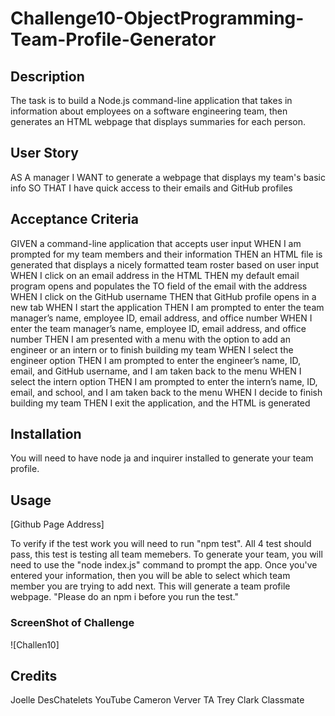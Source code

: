 # Challenge10-ObjectProgramming-Team-Profile-Generator

## Description
The task is to build a Node.js command-line application that takes in information about employees on a software engineering team, then generates an HTML webpage that displays summaries for each person.


## User Story
AS A manager
I WANT to generate a webpage that displays my team's basic info
SO THAT I have quick access to their emails and GitHub profiles


## Acceptance Criteria
GIVEN a command-line application that accepts user input
WHEN I am prompted for my team members and their information
THEN an HTML file is generated that displays a nicely formatted team roster based on user input
WHEN I click on an email address in the HTML
THEN my default email program opens and populates the TO field of the email with the address
WHEN I click on the GitHub username
THEN that GitHub profile opens in a new tab
WHEN I start the application
THEN I am prompted to enter the team manager’s name, employee ID, email address, and office number
WHEN I enter the team manager’s name, employee ID, email address, and office number
THEN I am presented with a menu with the option to add an engineer or an intern or to finish building my team
WHEN I select the engineer option
THEN I am prompted to enter the engineer’s name, ID, email, and GitHub username, and I am taken back to the menu
WHEN I select the intern option
THEN I am prompted to enter the intern’s name, ID, email, and school, and I am taken back to the menu
WHEN I decide to finish building my team
THEN I exit the application, and the HTML is generated


## Installation
You will need to have node ja and inquirer installed to generate your team profile.

## Usage

[Github Page Address]

To verify if the test work you will need to run "npm test". All 4 test should pass, this test is testing all team memebers. To generate your team, you will need to use the "node index.js" command to prompt the app. Once you've entered your information, then you will be able to select which team member you are trying to add next. This will generate a team profile webpage. "Please do an npm i before you run the test."

### ScreenShot of Challenge
![Challen10]






## Credits
Joelle DesChatelets YouTube
Cameron Verver TA
Trey Clark Classmate